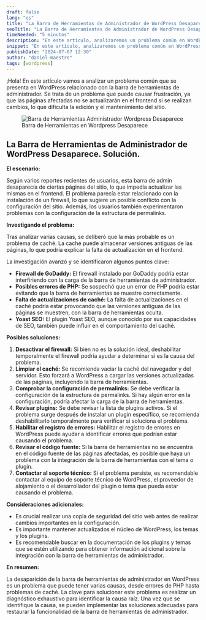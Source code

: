 ```yaml
---
draft: false
lang: "es"
title: "La Barra de Herramientas de Administrador de WordPress Desaparece. Solución."
seoTitle: "La Barra de Herramientas de Administrador de WordPress Desaparece. Solución."
timeNeeded: "5 minutos"
description: "En este artículo, analizaremos un problema común en WordPress que puede impedir que la barra de herramientas de administrador se muestre correctamente en algunas páginas, y cómo solucionar este problema."
snippet: "En este artículo, analizaremos un problema común en WordPress que puede impedir que la barra de herramientas de administrador se muestre correctamente en algunas páginas, y cómo solucionar este problema."
publishDate: "2024-07-07 12:30"
author: "daniel-maestre"
tags: [wordpress]
---
```


¡Hola! En este artículo vamos a analizar un problema común que se presenta en WordPress relacionado con la barra de herramientas de administrador. Se trata de un problema que puede causar frustración, ya que las páginas afectadas no se actualizarán en el frontend si se realizan cambios, lo que dificulta la edición y el mantenimiento del sitio.

<figure>
<img class="mx-auto" src="/blogImages/barra-herramientas-administrador-desaparece.png" title="Barra de Herramientas Administrador Wordpress Desaparece" alt="Barra de Herramientas Administrador Wordpress Desaparece" loading="lazy"/>
<figcaption class="text-center">Barra de Herramientas en Wordpress Desaparece<figcaption>
</figure>

## La Barra de Herramientas de Administrador de WordPress Desaparece. Solución.

**El escenario:**

Según varios reportes recientes de usuarios, esta barra de admin desaparecía de ciertas páginas del sitio, lo que impedía actualizar las mismas en el frontend. El problema parecía estar relacionado con la instalación de un firewall, lo que sugiere un posible conflicto con la configuración del sitio. Además, los usuarios también experimentaron problemas con la configuración de la estructura de permalinks.

**Investigando el problema:**

Tras analizar varias causas, se deliberó que la más probable es un problema de caché. La caché puede almacenar versiones antiguas de las páginas, lo que podría explicar la falta de actualización en el frontend.

La investigación avanzó y se identificaron algunos puntos clave:

- **Firewall de GoDaddy:** El firewall instalado por GoDaddy podría estar interfiriendo con la carga de la barra de herramientas de administrador.
- **Posibles errores de PHP:** Se sospechó que un error de PHP podría estar evitando que la barra de herramientas se muestre correctamente.
- **Falta de actualizaciones de caché:** La falta de actualizaciones en el caché podría estar provocando que las versiones antiguas de las páginas se muestren, con la barra de herramientas oculta.
- **Yoast SEO:** El plugin Yoast SEO, aunque conocido por sus capacidades de SEO, también puede influir en el comportamiento del caché.

**Posibles soluciones:**

1. **Desactivar el firewall:** Si bien no es la solución ideal, deshabilitar temporalmente el firewall podría ayudar a determinar si es la causa del problema.
2. **Limpiar el caché:** Se recomienda vaciar la caché del navegador y del servidor. Esto forzará a WordPress a cargar las versiones actualizadas de las páginas, incluyendo la barra de herramientas.
3. **Comprobar la configuración de permalinks:** Se debe verificar la configuración de la estructura de permalinks. Si hay algún error en la configuración, podría afectar la carga de la barra de herramientas.
4. **Revisar plugins:** Se debe revisar la lista de plugins activos. Si el problema surge después de instalar un plugin específico, se recomienda deshabilitarlo temporalmente para verificar si soluciona el problema.
5. **Habilitar el registro de errores:** Habilitar el registro de errores en WordPress puede ayudar a identificar errores que podrían estar causando el problema.
6. **Revisar el código fuente:** Si la barra de herramientas no se encuentra en el código fuente de las páginas afectadas, es posible que haya un problema con la integración de la barra de herramientas con el tema o plugin.
7. **Contactar al soporte técnico:** Si el problema persiste, es recomendable contactar al equipo de soporte técnico de WordPress, el proveedor de alojamiento o el desarrollador del plugin o tema que pueda estar causando el problema.

**Consideraciones adicionales:**

- Es crucial realizar una copia de seguridad del sitio web antes de realizar cambios importantes en la configuración.
- Es importante mantener actualizados el núcleo de WordPress, los temas y los plugins.
- Es recomendable buscar en la documentación de los plugins y temas que se estén utilizando para obtener información adicional sobre la integración con la barra de herramientas de administrador.

**En resumen:**

La desaparición de la barra de herramientas de administrador en WordPress es un problema que puede tener varias causas, desde errores de PHP hasta problemas de caché. La clave para solucionar este problema es realizar un diagnóstico exhaustivo para identificar la causa raíz. Una vez que se identifique la causa, se pueden implementar las soluciones adecuadas para restaurar la funcionalidad de la barra de herramientas de administrador.
